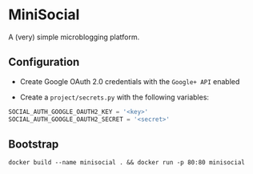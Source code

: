 # MiniSocial

A (very) simple microblogging platform.

## Configuration

* Create Google OAuth 2.0 credentials with the `Google+ API` enabled

* Create a `project/secrets.py` with the following variables:

```python
SOCIAL_AUTH_GOOGLE_OAUTH2_KEY = '<key>'
SOCIAL_AUTH_GOOGLE_OAUTH2_SECRET = '<secret>'
```

## Bootstrap

`docker build --name minisocial . && docker run -p 80:80 minisocial`
